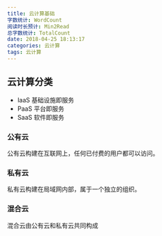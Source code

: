 ```yaml
---
title: 云计算基础
字数统计: WordCount
阅读时长预计: Min2Read
总字数统计: TotalCount
date: 2018-04-25 18:13:17
categories: 云计算
tags: 云计算
---
```


## 云计算分类
* IaaS 基础设施即服务
* PaaS 平台即服务
* SaaS 软件即服务

### 公有云
公有云构建在互联网上，任何已付费的用户都可以访问。

### 私有云
私有云构建在局域网内部，属于一个独立的组织。

### 混合云
混合云由公有云和私有云共同构成




